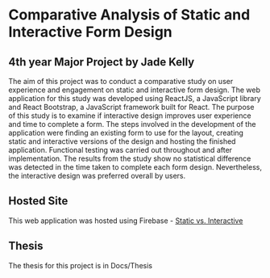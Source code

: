 # Comparative Analysis of Static and Interactive Form Design
## 4th year Major Project by Jade Kelly
The aim of this project was to conduct a comparative study on user experience and engagement on static and interactive form design. The web application for this study was developed using ReactJS, a JavaScript library and React Bootstrap, a JavaScript framework built for React. The purpose of this study is to examine if interactive design improves user experience and time to complete a form. The steps involved in the development of the application were finding an existing form to use for the layout, creating static and interactive versions of the design and hosting the finished application. Functional testing was carried out throughout and after implementation. The results from the study show no statistical difference was detected in the time taken to complete each form design. Nevertheless, the interactive design was preferred overall by users.

## Hosted Site
This web application was hosted using Firebase - [Static vs. Interactive](https://static-and-interactive-form.web.app)

## Thesis
The thesis for this project is in Docs/Thesis

